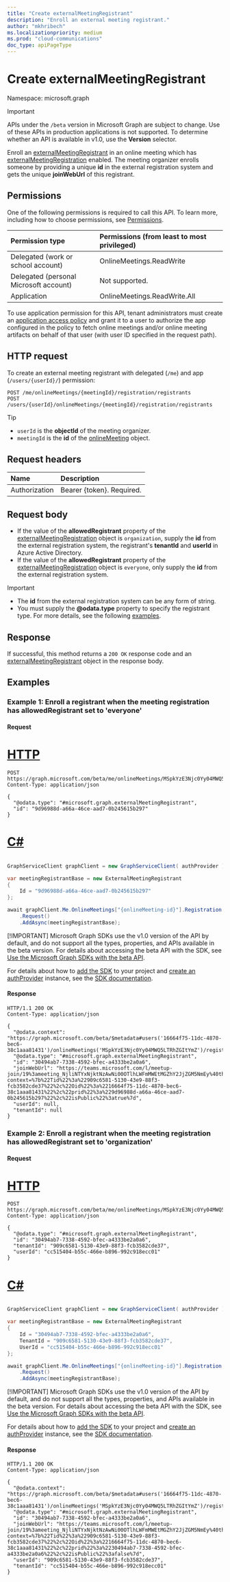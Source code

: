 ```yaml
---
title: "Create externalMeetingRegistrant"
description: "Enroll an external meeting registrant."
author: "mkhribech"
ms.localizationpriority: medium
ms.prod: "cloud-communications"
doc_type: apiPageType
---
```


# Create externalMeetingRegistrant

Namespace: microsoft.graph

> [!IMPORTANT]
> APIs under the `/beta` version in Microsoft Graph are subject to change. Use of these APIs in production applications is not supported. To determine whether an API is available in v1.0, use the **Version** selector.

Enroll an [externalMeetingRegistrant](../resources/externalmeetingregistrant.md) in an online meeting which has [externalMeetingRegistration](../resources/externalmeetingregistration.md) enabled. The meeting organizer enrolls someone by providing a unique **id** in the external registration system and gets the unique **joinWebUrl** of this registrant.

## Permissions

One of the following permissions is required to call this API. To learn more, including how to choose permissions, see [Permissions](/graph/permissions-reference).

| Permission type | Permissions (from least to most privileged) |
|:----------------|:--------------------------------------------|
| Delegated (work or school account) | OnlineMeetings.ReadWrite |
| Delegated (personal Microsoft account) | Not supported. |
| Application | OnlineMeetings.ReadWrite.All |

To use application permission for this API, tenant administrators must create an [application access policy](/graph/cloud-communication-online-meeting-application-access-policy) and grant it to a user to authorize the app configured in the policy to fetch online meetings and/or online meeting artifacts on behalf of that user (with user ID specified in the request path).

## HTTP request

To create an external meeting registrant with delegated (`/me`) and app (`/users/{userId}/`) permission:

<!-- { "blockType": "ignored" } -->
```http
POST /me/onlineMeetings/{meetingId}/registration/registrants
POST /users/{userId}/onlineMeetings/{meetingId}/registration/registrants
```

> [!TIP]
>
>- `userId` is the **objectId** of the meeting organizer.
>- `meetingId` is the **id** of the [onlineMeeting](../resources/onlinemeeting.md) object.

## Request headers

| Name            | Description               |
| :-------------- | :------------------------ |
| Authorization   | Bearer {token}. Required. |

## Request body

- If the value of the **allowedRegistrant** property of the [externalMeetingRegistration](../resources/externalmeetingregistration.md) object is `organization`, supply the **id** from the external registration system, the registrant's **tenantId** and **userId** in Azure Active Directory.
- If the value of the **allowedRegistrant** property of the [externalMeetingRegistration](../resources/externalmeetingregistration.md) object is `everyone`, only supply the **id** from the external registration system.

> [!IMPORTANT]
>
>- The **id** from the external registration system can be any form of string.
>- You must supply the **@odata.type** property to specify the registrant type. For more details, see the following [examples](#examples).

## Response

If successful, this method returns a `200 OK` response code and an [externalMeetingRegistrant](../resources/externalmeetingregistrant.md) object in the response body.

## Examples

### Example 1: Enroll a registrant when the meeting registration has allowedRegistrant set to 'everyone'

#### Request


# [HTTP](#tab/http)
<!-- {
  "blockType": "request",
  "name": "add-externalregistratrant-public",
  "sampleKeys": ["MSpkYzE3Njc0Yy04MWQ5LTRhZGItYmZ"]
}-->

```http
POST https://graph.microsoft.com/beta/me/onlineMeetings/MSpkYzE3Njc0Yy04MWQ5LTRhZGItYmZ/registration/registrants
Content-Type: application/json

{
  "@odata.type": "#microsoft.graph.externalMeetingRegistrant",
  "id": "9d96988d-a66a-46ce-aad7-0b245615b297"
}
```

# [C#](#tab/csharp)

```csharp

GraphServiceClient graphClient = new GraphServiceClient( authProvider );

var meetingRegistrantBase = new ExternalMeetingRegistrant
{
	Id = "9d96988d-a66a-46ce-aad7-0b245615b297"
};

await graphClient.Me.OnlineMeetings["{onlineMeeting-id}"].Registration.Registrants
	.Request()
	.AddAsync(meetingRegistrantBase);

```


 [!IMPORTANT]
 Microsoft Graph SDKs use the v1.0 version of the API by default, and do not support all the types, properties, and APIs available in the beta version. For details about accessing the beta API with the SDK, see [Use the Microsoft Graph SDKs with the beta API](/graph/sdks/use-beta).

 For details about how to [add the SDK](/graph/sdks/sdk-installation) to your project and [create an authProvider](/graph/sdks/choose-authentication-providers) instance, see the [SDK documentation](/graph/sdks/sdks-overview).

#### Response

<!-- {
  "blockType": "response",
  "name": "add-externalregistratrant-public",
  "@odata.type": "microsoft.graph.externalMeetingRegistrant"
}-->

```http
HTTP/1.1 200 OK
Content-Type: application/json

{
  "@odata.context": "https://graph.microsoft.com/beta/$metadata#users('16664f75-11dc-4870-bec6-38c1aaa81431')/onlineMeetings('MSpkYzE3Njc0Yy04MWQ5LTRhZGItYmZ')/registration/registrants/$entity",
  "@odata.type": "#microsoft.graph.externalMeetingRegistrant",
  "id": "30494ab7-7338-4592-bfec-a4333be2a0a6",
  "joinWebUrl": "https://teams.microsoft.com/l/meetup-join/19%3ameeting_NjliNTYxNjktNzAwNi00OTlhLWFmMWEtMGZhY2JjZGM5NmEy%40thread.v2/0?context=%7b%22Tid%22%3a%22909c6581-5130-43e9-88f3-fcb3582cde37%22%2c%22Oid%22%3a%2216664f75-11dc-4870-bec6-38c1aaa81431%22%2c%22prid%22%3a%229d96988d-a66a-46ce-aad7-0b245615b297%22%2c%22isPublic%22%3atrue%7d",
  "userId": null,
  "tenantId": null
}
```

### Example 2: Enroll a registrant when the meeting registration has allowedRegistrant set to 'organization'

#### Request


# [HTTP](#tab/http)
<!-- {
  "blockType": "request",
  "name": "add-externalregistratrant-private",
  "sampleKeys": ["MSpkYzE3Njc0Yy04MWQ5LTRhZGItYmZ"]
}-->

```http
POST https://graph.microsoft.com/beta/me/onlineMeetings/MSpkYzE3Njc0Yy04MWQ5LTRhZGItYmZ/registration/registrants
Content-Type: application/json

{
  "@odata.type": "#microsoft.graph.externalMeetingRegistrant",
  "id": "30494ab7-7338-4592-bfec-a4333be2a0a6",
  "tenantId": "909c6581-5130-43e9-88f3-fcb3582cde37",
  "userId": "cc515404-b55c-466e-b896-992c918ecc01"
}
```

# [C#](#tab/csharp)

```csharp

GraphServiceClient graphClient = new GraphServiceClient( authProvider );

var meetingRegistrantBase = new ExternalMeetingRegistrant
{
	Id = "30494ab7-7338-4592-bfec-a4333be2a0a6",
	TenantId = "909c6581-5130-43e9-88f3-fcb3582cde37",
	UserId = "cc515404-b55c-466e-b896-992c918ecc01"
};

await graphClient.Me.OnlineMeetings["{onlineMeeting-id}"].Registration.Registrants
	.Request()
	.AddAsync(meetingRegistrantBase);

```


 [!IMPORTANT]
 Microsoft Graph SDKs use the v1.0 version of the API by default, and do not support all the types, properties, and APIs available in the beta version. For details about accessing the beta API with the SDK, see [Use the Microsoft Graph SDKs with the beta API](/graph/sdks/use-beta).

 For details about how to [add the SDK](/graph/sdks/sdk-installation) to your project and [create an authProvider](/graph/sdks/choose-authentication-providers) instance, see the [SDK documentation](/graph/sdks/sdks-overview).

#### Response

<!-- {
  "blockType": "response",
  "name": "add-externalregistratrant-private",
  "@odata.type": "microsoft.graph.externalMeetingRegistrant"
}-->

```http
HTTP/1.1 200 OK
Content-Type: application/json

{
  "@odata.context": "https://graph.microsoft.com/beta/$metadata#users('16664f75-11dc-4870-bec6-38c1aaa81431')/onlineMeetings('MSpkYzE3Njc0Yy04MWQ5LTRhZGItYmZ')/registration/registrants/$entity",
  "@odata.type": "#microsoft.graph.externalMeetingRegistrant",
  "id": "30494ab7-7338-4592-bfec-a4333be2a0a6",
  "joinWebUrl": "https://teams.microsoft.com/l/meetup-join/19%3ameeting_NjliNTYxNjktNzAwNi00OTlhLWFmMWEtMGZhY2JjZGM5NmEy%40thread.v2/0?context=%7b%22Tid%22%3a%22909c6581-5130-43e9-88f3-fcb3582cde37%22%2c%22Oid%22%3a%2216664f75-11dc-4870-bec6-38c1aaa81431%22%2c%22prid%22%3a%2230494ab7-7338-4592-bfec-a4333be2a0a6%22%2c%22isPublic%22%3afalse%7d",
  "userId": "909c6581-5130-43e9-88f3-fcb3582cde37",
  "tenantId": "cc515404-b55c-466e-b896-992c918ecc01"
}
```
